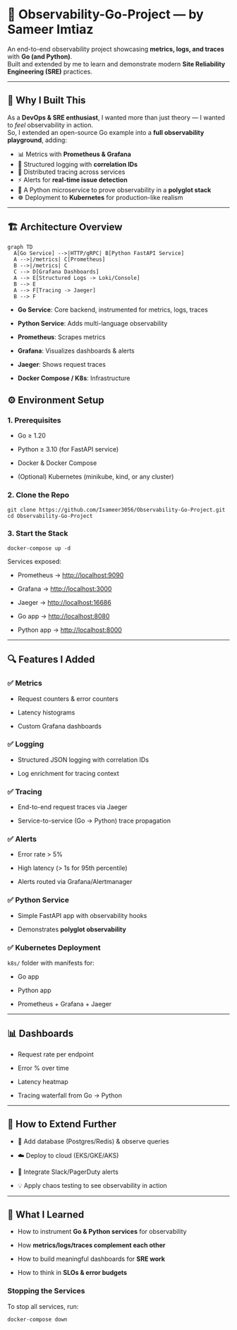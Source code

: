 # 🚀 Observability-Go-Project — by Sameer Imtiaz

An end-to-end observability project showcasing **metrics, logs, and traces** with **Go (and Python)**.  
Built and extended by me to learn and demonstrate modern **Site Reliability Engineering (SRE)** practices.

---

## 🌟 Why I Built This

As a **DevOps & SRE enthusiast**, I wanted more than just theory — I wanted to *feel* observability in action.  
So, I extended an open-source Go example into a **full observability playground**, adding:

- 📊 Metrics with **Prometheus & Grafana**  
- 📝 Structured logging with **correlation IDs**  
- 🔎 Distributed tracing across services  
- ⚡ Alerts for **real-time issue detection**  
- 🐍 A Python microservice to prove observability in a **polyglot stack**  
- ☸️ Deployment to **Kubernetes** for production-like realism  


---

## 🏗️ Architecture Overview

```mermaid
graph TD
  A[Go Service] -->|HTTP/gRPC| B[Python FastAPI Service]
  A -->|/metrics| C[Prometheus]
  B -->|/metrics| C
  C --> D[Grafana Dashboards]
  A --> E[Structured Logs -> Loki/Console]
  B --> E
  A --> F[Tracing -> Jaeger]
  B --> F
  ```
-   **Go Service**: Core backend, instrumented for metrics, logs, traces
    
-   **Python Service**: Adds multi-language observability
    
-   **Prometheus**: Scrapes metrics
    
-   **Grafana**: Visualizes dashboards & alerts
    
-   **Jaeger**: Shows request traces
    
-   **Docker Compose / K8s**: Infrastructure

## ⚙️ Environment Setup

### 1. Prerequisites

-   Go ≥ 1.20
    
-   Python ≥ 3.10 (for FastAPI service)
    
-   Docker & Docker Compose
    
-   (Optional) Kubernetes (minikube, kind, or any cluster)
    

### 2. Clone the Repo

`git clone https://github.com/Isameer3056/Observability-Go-Project.git cd Observability-Go-Project` 

### 3. Start the Stack

`docker-compose up -d` 

Services exposed:

-   Prometheus → [http://localhost:9090](http://localhost:9090)
    
-   Grafana → [http://localhost:3000](http://localhost:3000)
    
-   Jaeger → [http://localhost:16686](http://localhost:16686)
    
-   Go app → [http://localhost:8080](http://localhost:8080)
    
-   Python app → [http://localhost:8000](http://localhost:8000)
    

----------

## 🔍 Features I Added

### ✅ Metrics

-   Request counters & error counters
    
-   Latency histograms
    
-   Custom Grafana dashboards
    

### ✅ Logging

-   Structured JSON logging with correlation IDs
    
-   Log enrichment for tracing context
    

### ✅ Tracing

-   End-to-end request traces via Jaeger
    
-   Service-to-service (Go → Python) trace propagation
    

### ✅ Alerts

-   Error rate > 5%
    
-   High latency (> 1s for 95th percentile)
    
-   Alerts routed via Grafana/Alertmanager
    

### ✅ Python Service

-   Simple FastAPI app with observability hooks
    
-   Demonstrates **polyglot observability**
    

### ✅ Kubernetes Deployment

`k8s/` folder with manifests for:

-   Go app
    
-   Python app
    
-   Prometheus + Grafana + Jaeger
    

----------

## 📊 Dashboards

-   Request rate per endpoint
    
-   Error % over time
    
-   Latency heatmap
    
-   Tracing waterfall from Go → Python
    

----------

## 🧩 How to Extend Further

-   🔄 Add database (Postgres/Redis) & observe queries
    
-   ☁️ Deploy to cloud (EKS/GKE/AKS)
    
-   🔔 Integrate Slack/PagerDuty alerts
    
-   💡 Apply chaos testing to see observability in action
    

----------

## 🎯 What I Learned

-   How to instrument **Go & Python services** for observability
    
-   How **metrics/logs/traces complement each other**
    
-   How to build meaningful dashboards for **SRE work**
    
-   How to think in **SLOs & error budgets**

### Stopping the Services
To stop all services, run:

```bash
docker-compose down
```




